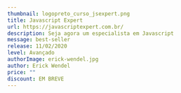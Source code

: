 ```yaml
---
thumbnail: logopreto_curso_jsexpert.png
title: Javascript Expert
url: https://javascriptexpert.com.br/
description: Seja agora um especialista em Javascript
message: best-seller
release: 11/02/2020
level: Avançado
authorImage: erick-wendel.jpg
author: Erick Wendel
price: ""
discount: EM BREVE
---
```

